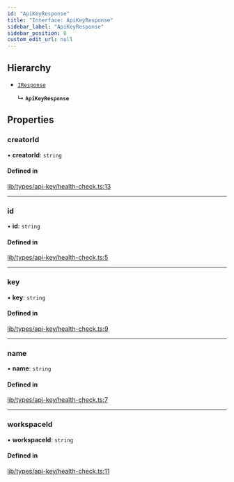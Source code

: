 ```yaml
---
id: "ApiKeyResponse"
title: "Interface: ApiKeyResponse"
sidebar_label: "ApiKeyResponse"
sidebar_position: 0
custom_edit_url: null
---
```


## Hierarchy

- [`IResponse`](IResponse.md)

  ↳ **`ApiKeyResponse`**

## Properties

### creatorId

• **creatorId**: `string`

#### Defined in

[lib/types/api-key/health-check.ts:13](https://github.com/JustaName-id/JustaName-sdk/blob/f71acf4/packages/@justaname.id/sdk/src/lib/types/api-key/health-check.ts#L13)

___

### id

• **id**: `string`

#### Defined in

[lib/types/api-key/health-check.ts:5](https://github.com/JustaName-id/JustaName-sdk/blob/f71acf4/packages/@justaname.id/sdk/src/lib/types/api-key/health-check.ts#L5)

___

### key

• **key**: `string`

#### Defined in

[lib/types/api-key/health-check.ts:9](https://github.com/JustaName-id/JustaName-sdk/blob/f71acf4/packages/@justaname.id/sdk/src/lib/types/api-key/health-check.ts#L9)

___

### name

• **name**: `string`

#### Defined in

[lib/types/api-key/health-check.ts:7](https://github.com/JustaName-id/JustaName-sdk/blob/f71acf4/packages/@justaname.id/sdk/src/lib/types/api-key/health-check.ts#L7)

___

### workspaceId

• **workspaceId**: `string`

#### Defined in

[lib/types/api-key/health-check.ts:11](https://github.com/JustaName-id/JustaName-sdk/blob/f71acf4/packages/@justaname.id/sdk/src/lib/types/api-key/health-check.ts#L11)
